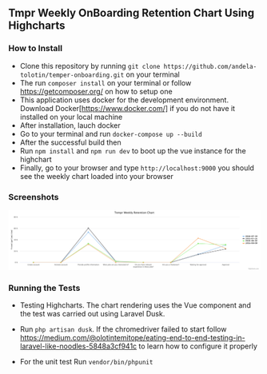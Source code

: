 ## Tmpr Weekly OnBoarding Retention Chart Using Highcharts

### How to Install
- Clone this repository by running `git clone https://github.com/andela-tolotin/temper-onboarding.git` on your terminal
- The run `composer install` on your terminal or follow https://getcomposer.org/ on how to setup one 
- This application uses docker for the development environment. Download Docker[https://www.docker.com/] if you do not have it installed on your local machine
- After installation, lauch docker
- Go to your terminal and run
`docker-compose up --build`
- After the successful build then
- Run `npm install` and `npm run dev` to boot up the vue instance for the highchart
- Finally, go to your browser and type `http://localhost:9000` you should see the weekly chart loaded into your browser

### Screenshots
![Alt text](https://github.com/andela-tolotin/temper-onboarding/blob/master/public/screenshots/OnBoarding%20Retention%20Chart.png?raw=true "OnBoarding Retention Chart")

### Running the Tests
- Testing Highcharts. The chart rendering uses the Vue component and the test was carried out using Laravel Dusk.
- Run `php artisan dusk`. If the chromedriver failed to start follow https://medium.com/@olotintemitope/eating-end-to-end-testing-in-laravel-like-noodles-5848a3cf941c to learn how to configure it properly

- For the unit test Run `vendor/bin/phpunit`
